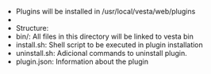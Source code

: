 
* Plugins will be installed in /usr/local/vesta/web/plugins
*
* Structure:
* bin/: All files in this directory will be linked to vesta bin
* install.sh: Shell script to be executed in plugin installation
* uninstall.sh: Adicional commands to uninstall plugin.
* plugin.json: Information about the plugin

